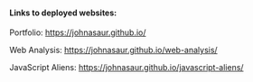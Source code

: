 #### Links to deployed websites:

Portfolio: https://johnasaur.github.io/ 

Web Analysis: https://johnasaur.github.io/web-analysis/

JavaScript Aliens: https://johnasaur.github.io/javascript-aliens/


